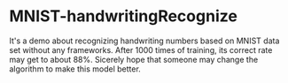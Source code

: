 # MNIST-handwritingRecognize
It's a demo about recognizing handwriting numbers based on MNIST data set without any frameworks.
After 1000 times of training, its correct rate may get to about 88%. Sicerely hope that someone may change the algorithm to make this model better.
